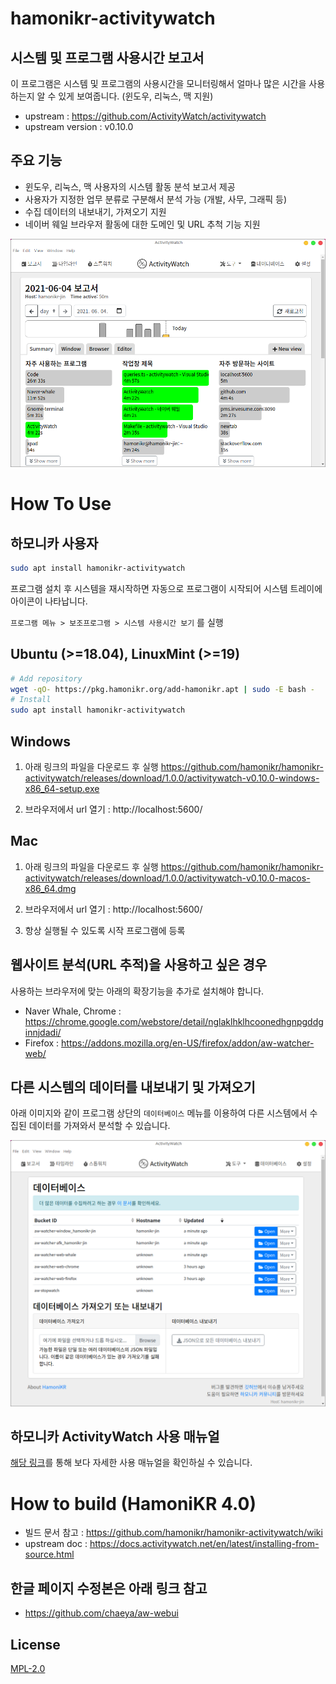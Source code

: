 # hamonikr-activitywatch

## 시스템 및 프로그램 사용시간 보고서

이 프로그램은 시스템 및 프로그램의 사용시간을 모니터링해서 얼마나 많은 시간을 사용하는지 알 수 있게 보여줍니다. (윈도우, 리눅스, 맥 지원)

 * upstream : https://github.com/ActivityWatch/activitywatch
 * upstream version : v0.10.0

## 주요 기능
 * 윈도우, 리눅스, 맥 사용자의 시스템 활동 분석 보고서 제공
 * 사용자가 지정한 업무 분류로 구분해서 분석 가능 (개발, 사무, 그래픽 등)
 * 수집 데이터의 내보내기, 가져오기 지원
 * 네이버 웨일 브라우저 활동에 대한 도메인 및 URL 추척 기능 지원
 

![activitywatch](imgs/app1.png)

# How To Use

## 하모니카 사용자

```bash
sudo apt install hamonikr-activitywatch
```
프로그램 설치 후 시스템을 재시작하면 자동으로 프로그램이 시작되어 시스템 트레이에 아이콘이 나타납니다.

`프로그램 메뉴 > 보조프로그램 > 시스템 사용시간 보기` 를 실행

## Ubuntu (>=18.04), LinuxMint (>=19)

```bash
# Add repository
wget -qO- https://pkg.hamonikr.org/add-hamonikr.apt | sudo -E bash -
# Install
sudo apt install hamonikr-activitywatch
```
## Windows

1) 아래 링크의 파일을 다운로드 후 실행
 https://github.com/hamonikr/hamonikr-activitywatch/releases/download/1.0.0/activitywatch-v0.10.0-windows-x86_64-setup.exe

2) 브라우저에서 url 열기 : http://localhost:5600/

## Mac

1) 아래 링크의 파일을 다운로드 후 실행
 https://github.com/hamonikr/hamonikr-activitywatch/releases/download/1.0.0/activitywatch-v0.10.0-macos-x86_64.dmg

2) 브라우저에서 url 열기 : http://localhost:5600/

3) 항상 실행될 수 있도록 시작 프로그램에 등록

## 웹사이트 분석(URL 추적)을 사용하고 싶은 경우
사용하는 브라우저에 맞는 아래의 확장기능을 추가로 설치해야 합니다.
* Naver Whale, Chrome : https://chrome.google.com/webstore/detail/nglaklhklhcoonedhgnpgddginnjdadi/
* Firefox : https://addons.mozilla.org/en-US/firefox/addon/aw-watcher-web/

## 다른 시스템의 데이터를 내보내기 및 가져오기

아래 이미지와 같이 프로그램 상단의 `데이터베이스` 메뉴를 이용하여
다른 시스템에서 수집된 데이터를 가져와서 분석할 수 있습니다.

![activitywatch](imgs/app2.png)

## 하모니카 ActivityWatch 사용 매뉴얼
[해당 링크](https://docs.hamonikr.org/hamonikr/tips/activitywatch)를 통해 보다 자세한 사용 매뉴얼을 확인하실 수 있습니다.


# How to build (HamoniKR 4.0)

 * 빌드 문서 참고 : https://github.com/hamonikr/hamonikr-activitywatch/wiki
 * upstream doc : https://docs.activitywatch.net/en/latest/installing-from-source.html
 
## 한글 페이지 수정본은 아래 링크 참고
 * https://github.com/chaeya/aw-webui

## License

[MPL-2.0](LICENSE.md)
